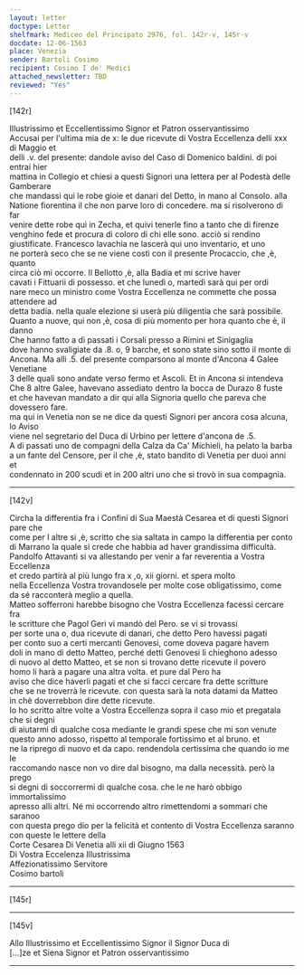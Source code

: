 ```yaml
---
layout: letter
doctype: Letter
shelfmark: Mediceo del Principato 2976, fol. 142r-v, 145r-v
docdate: 12-06-1563
place: Venezia
sender: Bartoli Cosimo
recipient: Cosimo I de' Medici
attached_newsletter: TBD
reviewed: "Yes"
---
```


[142r]  
  
  
Illustrissimo et Eccellentissimo Signor et Patron osservantissimo  
Accusai per l'ultima mia de x: le due ricevute di Vostra Eccellenza delli xxx di Maggio et  
delli .v. del presente: dandole aviso del Caso di Domenico baldini. di poi entrai hier  
mattina in Collegio et chiesi a questi Signori una lettera per al Podestà delle Gamberare  
che mandassi qui le robe gioie et danari del Detto, in mano al Consolo. alla  
Natione fiorentina il che non parve loro di concedere. ma si risolverono di far  
venire dette robe qui in Zecha, et quivi tenerle fino a tanto che di firenze  
venghino fede et procura di coloro di chi elle sono. acciò si rendino  
giustificate. Francesco lavachia ne lascerà qui uno inventario, et uno  
ne porterà seco che se ne viene costì con il presente Procaccio, che ,è, quanto  
circa ciò mi occorre. Il Bellotto ,è, alla Badia et mi scrive haver  
cavati i Fittuarii di possesso. et che lunedì o, martedì sarà qui per ordi  
nare meco un ministro come Vostra Eccellenza ne commette che possa attendere ad  
detta badia. nella quale elezione si userà più diligentia che sarà possibile.  
Quanto a nuove, qui non ,è, cosa di più momento per hora quanto che è, il danno  
Che hanno fatto a dì passati i Corsali presso a Rimini et Sinigaglia  
dove hanno svaligiate da .8. o, 9 barche, et sono state sino sotto il monte di  
Ancona. Ma alli .5. del presente comparsono al monte d'Ancona 4 Galee Venetiane  
3 delle quali sono andate verso fermo et Ascoli. Et in Ancona si intendeva  
Che 8 altre Galee, havevano assediato dentro la bocca de Durazo 8 fuste  
et che havevan mandato a dir qui alla Signoria quello che pareva che dovessero fare.  
ma qui in Venetia non se ne dice da questi Signori per ancora cosa alcuna, lo Aviso  
viene nel segretario del Duca di Urbino per lettere d'ancona de .5.  
A dì passati uno de compagni della Calza da Ca' Michieli, ha pelato la barba  
a un fante del Censore, per il che ,è, stato bandito di Venetia per duoi anni et  
condennato in 200 scudi et in 200 altri uno che si trovò in sua compagnia.  
  
---  

[142v]  
  
  
Circha la differentia fra i Confini di Sua Maestà Cesarea et di questi Signori pare che  
come per l altre si ,è, scritto che sia saltata in campo la differentia per conto  
di Marrano la quale si crede che habbia ad haver grandissima difficultà.  
Pandolfo Attavanti si va allestando per venir a far reverentia a Vostra Eccellenza  
et credo partirà al più lungo fra x ,o, xii giorni. et spera molto  
nella Eccellenza Vostra trovandosele per molte cose obligatissimo, come  
da sé racconterà meglio a quella.  
Matteo sofferroni harebbe bisogno che Vostra Eccellenza facessi cercare fra  
le scritture che Pagol Geri vi mandò del Pero. se vi si trovassi  
per sorte una o, dua ricevute di danari, che detto Pero havessi pagati  
per conto suo a certi mercanti Genovesi, come doveva pagare havem  
doli in mano di detto Matteo, perché detti Genovesi li chieghono adesso  
di nuovo al detto Matteo, et se non si trovano dette ricevute il povero  
homo li harà a pagare una altra volta. et pure dal Pero ha  
aviso che dice haverli pagati et che si facci cercare fra dette scritture  
che se ne troverrà le ricevute. con questa sarà la nota datami da Matteo  
in chè doverrebbon dire dette ricevute.  
Io ho scritto altre volte a Vostra Eccellenza sopra il caso mio et pregatala che si degni  
di aiutarmi di qualche cosa mediante le grandi spese che mi son venute  
questo anno adosso, rispetto al temporale fortissimo et al bruno. et  
ne la riprego di nuovo et da capo. rendendola certissima che quando io me le  
raccomando nasce non vo dire dal bisogno, ma dalla necessità. però la prego  
si degni di soccorrermi di qualche cosa. che le ne harò obbigo immortalissimo  
apresso alli altri. Né mi occorrendo altro rimettendomi a sommari che saranoo  
con questa prego dio per la felicità et contento di Vostra Eccellenza saranno con queste le lettere della  
Corte Cesarea Di Venetia alli xii di Giugno 1563  
Di Vostra Eccelenza Illustrissima  
Affezionatissimo Servitore  
Cosimo bartoli  
  
---  

[145r]  
  
  
  
---  

[145v]  
  
  
Allo Illustrissimo et Eccellentissimo Signor il Signor Duca di  
[...]ze et Siena Signor et Patron osservantissimo  
  
---  

